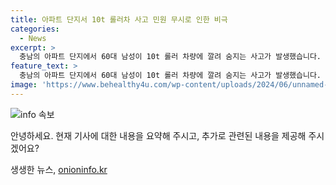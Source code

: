 ```yaml
---
title: 아파트 단지서 10t 롤러차 사고 민원 무시로 인한 비극
categories:
  - News
excerpt: >
  충남의 아파트 단지에서 60대 남성이 10t 롤러 차량에 깔려 숨지는 사고가 발생했습니다. 사고는 브레이크 고장이 난 차량이 주차된 차를 들이받은 뒤에 일어났는데, 이로 인해 남성은 사망했습니다. 사고가 발생한 아파트는 공사로 도로가 위험해지고 있다는 주민의 우려가 있었으나, 이에 대한 적극적인 조치가 이뤄지지 않았다는 비판이 제기되고 있습니다. 해당 사고의 원인과 안전 관리 이행 여부를 조사 중에 있습니다. (150자)
feature_text: >
  충남의 아파트 단지에서 60대 남성이 10t 롤러 차량에 깔려 숨지는 사고가 발생했습니다. 사고는 브레이크 고장이 난 차량이 주차된 차를 들이받은 뒤에 일어났는데, 이로 인해 남성은 사망했습니다. 사고가 발생한 아파트는 공사로 도로가 위험해지고 있다는 주민의 우려가 있었으나, 이에 대한 적극적인 조치가 이뤄지지 않았다는 비판이 제기되고 있습니다. 해당 사고의 원인과 안전 관리 이행 여부를 조사 중에 있습니다. (150자)
image: 'https://www.behealthy4u.com/wp-content/uploads/2024/06/unnamed-file.png'
---
```


<p><img src="https://www.behealthy4u.com/wp-content/uploads/2024/06/unnamed-file.png" alt="info 속보" /></p>

<p>안녕하세요. 현재 기사에 대한 내용을 요약해 주시고, 추가로 관련된 내용을 제공해 주시겠어요?</p>
생생한 뉴스, <a href="https://onioninfo.kr" rel="dofollow">onioninfo.kr</a>


